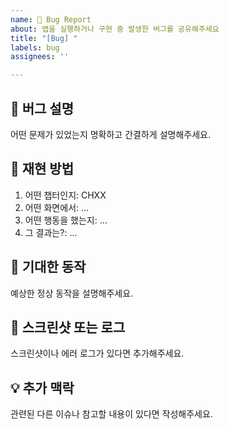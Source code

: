 ```yaml
---
name: 🐞 Bug Report
about: 앱을 실행하거나 구현 중 발생한 버그를 공유해주세요
title: "[Bug] "
labels: bug
assignees: ''

---
```


## 🐛 버그 설명
어떤 문제가 있었는지 명확하고 간결하게 설명해주세요.

## 📱 재현 방법
1. 어떤 챕터인지: CHXX
2. 어떤 화면에서: ...
3. 어떤 행동을 했는지: ...
4. 그 결과는?: ...

## 🎯 기대한 동작
예상한 정상 동작을 설명해주세요.

## 📸 스크린샷 또는 로그
스크린샷이나 에러 로그가 있다면 추가해주세요.

## 💡 추가 맥락
관련된 다른 이슈나 참고할 내용이 있다면 작성해주세요.